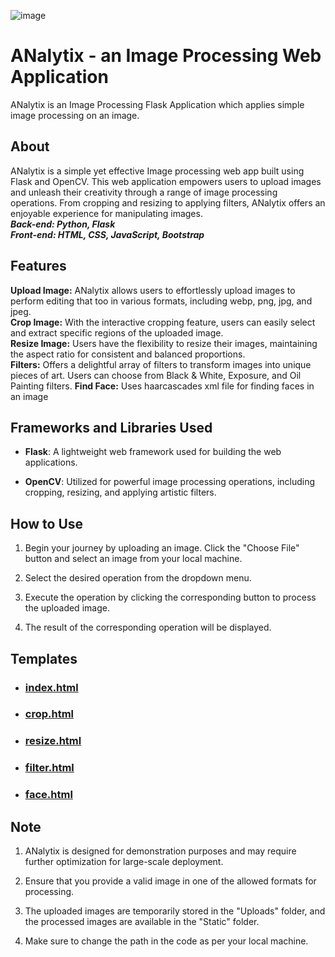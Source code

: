 ![image](https://github.com/Nbn03/Image-Processing-Tool/assets/136473086/7bfb043a-50cc-4d67-9da0-1492c8256cae)

# ANalytix - an Image Processing Web Application

ANalytix is an Image Processing Flask Application which applies simple image processing on an image.


## About
ANalytix is a simple yet effective Image processing web app built using Flask and OpenCV. This web application empowers users to upload images and unleash their creativity through a range of image processing operations. From cropping and resizing to applying filters, ANalytix offers an enjoyable experience for manipulating images.\
_**Back-end: Python, Flask**_ \
_**Front-end: HTML, CSS, JavaScript, Bootstrap**_
## Features
**Upload Image:** ANalytix allows users to effortlessly upload images to perform editing that too in various formats, including webp, png, jpg, and jpeg.\
**Crop Image:** With the interactive cropping feature, users can easily select and extract specific regions of the uploaded image.\
**Resize Image:** Users have the flexibility to resize their images, maintaining the aspect ratio for consistent and balanced proportions.\
**Filters:** Offers a delightful array of filters to transform images into unique pieces of art. Users can choose from Black & White, Exposure, and Oil Painting filters.
**Find Face:** Uses haarcascades xml file for finding faces in an image
## Frameworks and Libraries Used
- **Flask**: A lightweight web framework used for building the web applications.

- **OpenCV**: Utilized for powerful image processing operations, including cropping, resizing, and applying artistic filters.
## How to Use
1. Begin your journey by uploading an image. Click the "Choose File" button and select an image from your local machine.

2. Select the desired operation from the dropdown menu.

3. Execute the operation by clicking the corresponding button to process the uploaded image.

4. The result of the corresponding operation will be displayed.

## Templates
- ### [index.html](https://github.com/Nbn03/Image-Processing-Tool/blob/main/templates/index.html)

- ### [crop.html](https://github.com/Nbn03/Image-Processing-Tool/blob/main/templates/crop.html)

- ### [resize.html](https://github.com/Nbn03/Image-Processing-Tool/blob/main/templates/resize.html)

- ### [filter.html](https://github.com/Nbn03/Image-Processing-Tool/blob/main/templates/filter.html)

- ### [face.html](https://github.com/Nbn03/Image-Processing-Tool/blob/main/templates/face.html)
## Note
1. ANalytix is designed for demonstration purposes and may require further optimization for large-scale deployment.

2. Ensure that you provide a valid image in one of the allowed formats for processing.

3. The uploaded images are temporarily stored in the "Uploads" folder, and the processed images are available in the "Static" folder.

4. Make sure to change the path in the code as per your local machine.
